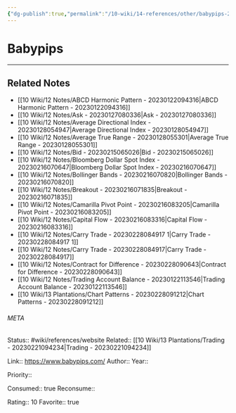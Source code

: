 ```yaml
---
{"dg-publish":true,"permalink":"/10-wiki/14-references/other/babypips-20230122084125/"}
---
```


# Babypips
---

## Related Notes
- [[10 Wiki/12 Notes/ABCD Harmonic Pattern - 20230122094316\|ABCD Harmonic Pattern - 20230122094316]]
- [[10 Wiki/12 Notes/Ask - 20230127080336\|Ask - 20230127080336]]
- [[10 Wiki/12 Notes/Average Directional Index - 20230128054947\|Average Directional Index - 20230128054947]]
- [[10 Wiki/12 Notes/Average True Range - 20230128055301\|Average True Range - 20230128055301]]
- [[10 Wiki/12 Notes/Bid - 20230215065026\|Bid - 20230215065026]]
- [[10 Wiki/12 Notes/Bloomberg Dollar Spot Index - 20230216070647\|Bloomberg Dollar Spot Index - 20230216070647]]
- [[10 Wiki/12 Notes/Bollinger Bands - 20230216070820\|Bollinger Bands - 20230216070820]]
- [[10 Wiki/12 Notes/Breakout - 20230216071835\|Breakout - 20230216071835]]
- [[10 Wiki/12 Notes/Camarilla Pivot Point - 20230216083205\|Camarilla Pivot Point - 20230216083205]]
- [[10 Wiki/12 Notes/Capital Flow - 20230216083316\|Capital Flow - 20230216083316]]
- [[10 Wiki/12 Notes/Carry Trade - 20230228084917 1\|Carry Trade - 20230228084917 1]]
- [[10 Wiki/12 Notes/Carry Trade - 20230228084917\|Carry Trade - 20230228084917]]
- [[10 Wiki/12 Notes/Contract for Difference - 20230228090643\|Contract for Difference - 20230228090643]]
- [[10 Wiki/12 Notes/Trading Account Balance - 20230122113546\|Trading Account Balance - 20230122113546]]
- [[10 Wiki/13 Plantations/Chart Patterns - 20230228091212\|Chart Patterns - 20230228091212]]




###### META
Status:: #wiki/references/website
Related:: [[10 Wiki/13 Plantations/Trading - 20230221094234\|Trading - 20230221094234]]

Link:: https://www.babypips.com/
Author:: 
Year:: 

Priority:: 

Consumed:: true
Reconsume:: 

Rating:: 10
Favorite:: true
